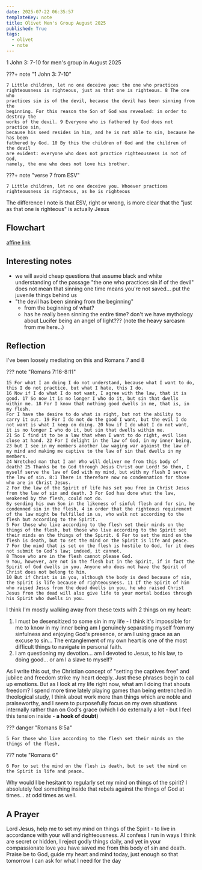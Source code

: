 ```yaml
---
date: 2025-07-22 06:35:57
templateKey: note
title: Olivet Men's Group August 2025
published: True
tags:
  - olivet
  - note
---
```


1 John 3: 7-10 for men's group in August 2025

???+ note "1 John 3: 7-10"

    7 Little children, let no one deceive you: the one who practices
    righteousness is righteous, just as that one is righteous. 8 The one who
    practices sin is of the devil, because the devil has been sinning from the
    beginning. For this reason the Son of God was revealed: in order to destroy the
    works of the devil. 9 Everyone who is fathered by God does not practice sin,
    because his seed resides in him, and he is not able to sin, because he has been
    fathered by God. 10 By this the children of God and the children of the devil
    are evident: everyone who does not practice righteousness is not of God,
    namely, the one who does not love his brother.

???+ note "verse 7 from ESV"

    7 Little children, let no one deceive you. Whoever practices righteousness is righteous, as he is righteous

The difference I note is that ESV, right or wrong, is more clear that the "just as that one is righteous" is actually Jesus

## Flowchart

[affine link](https://affine.paynepride.com/workspace/068b2d03-00ee-4b4b-9a8d-d7b98e85f1f2/YYJT5gEfZin3nTFv7s5wp)

## Interesting notes

- we will avoid cheap questions that assume black and white understanding of
the passage "the one who practices sin if of the devil" does not mean that
sinning one time means you're not saved... put the juvenile things behind us
- "the devil has been sinning from the beginning"
  - from the beginning of what?
  - has he really been sinning the entire time? don't we have mythology about
  Lucifer being an angel of light??? (note the heavy sarcasm from me here...)

## Reflection

I've been loosely mediating on this and Romans 7 and 8

??? note "Romans 7:16-8:11"

    15 For what I am doing I do not understand, because what I want to do, this I do not practice, but what I hate, this I do. 
    16 Now if I do what I do not want, I agree with the law, that it is good. 17 So now it is no longer I who do it, but sin that dwells within me. 18 For I know that nothing good dwells in me, that is, in my flesh. 
    For I have the desire to do what is right, but not the ability to carry it out. 19 For I do not do the good I want, but the evil I do not want is what I keep on doing. 20 Now if I do what I do not want, it is no longer I who do it, but sin that dwells within me. 
    21 So I find it to be a law that when I want to do right, evil lies close at hand. 22 For I delight in the law of God, in my inner being, 23 but I see in my members another law waging war against the law of my mind and making me captive to the law of sin that dwells in my members. 
    24 Wretched man that I am! Who will deliver me from this body of death? 25 Thanks be to God through Jesus Christ our Lord! So then, I myself serve the law of God with my mind, but with my flesh I serve the law of sin. 8:1 There is therefore now no condemnation for those who are in Christ Jesus. 
    2 For the law of the Spirit of life has set you free in Christ Jesus from the law of sin and death. 3 For God has done what the law, weakened by the flesh, could not do. 
    By sending his own Son in the likeness of sinful flesh and for sin, he condemned sin in the flesh, 4 in order that the righteous requirement of the law might be fulfilled in us, who walk not according to the flesh but according to the Spirit. 
    5 For those who live according to the flesh set their minds on the things of the flesh, but those who live according to the Spirit set their minds on the things of the Spirit. 6 For to set the mind on the flesh is death, but to set the mind on the Spirit is life and peace. 
    7 For the mind that is set on the flesh is hostile to God, for it does not submit to God’s law; indeed, it cannot. 
    8 Those who are in the flesh cannot please God. 
    9 You, however, are not in the flesh but in the Spirit, if in fact the Spirit of God dwells in you. Anyone who does not have the Spirit of Christ does not belong to him. 
    10 But if Christ is in you, although the body is dead because of sin, the Spirit is life because of righteousness. 11 If the Spirit of him who raised Jesus from the dead dwells in you, he who raised Christ Jesus from the dead will also give life to your mortal bodies through his Spirit who dwells in you.

I think I'm mostly walking away from these texts with 2 things on my heart:

1. I must be desensitized to some sin in my life - I think it's impossible for
   me to know in my inner being am I genuinely separating myself from my
sinfulness and enjoying God's presence, or am I using grace as an excuse to
sin... The entanglement of my own heart is one of the most difficult things to
navigate in personal faith.
2. I am questioning my devotion... am I devoted to Jesus, to his law, to doing
   good... or am I a slave to myself?

As I write this out, the Christian concept of "setting the captives free" and
jubilee and freedom strike my heart deeply. Just these phrases begin to call up
emotions. But as I look at my life right now, what am I doing that shouts
freedom? I spend more time lately playing games than being entrenched in
theological study, I think about work more than things which are noble and
praiseworthy, and I seem to purposefully focus on my own situations internally
rather than on God's grace (which I do externally a lot - but I feel this
tension inside - __a hook of doubt__)

??? danger "Romans 8:5a"

    5 For those who live according to the flesh set their minds on the things of the flesh, 

??? note "Romans 6"

    6 For to set the mind on the flesh is death, but to set the mind on the Spirit is life and peace.

Why would I be hesitant to regularly set my mind on things of the spirit? I
absolutely feel something inside that rebels against the things of God at
times... at odd times as well.

## A Prayer

Lord Jesus, help me to set my mind on things of the Spirit - to live in
accordance with your will and righteousness. AI confess I run in ways I think
are secret or hidden, I reject godly things daily, and yet in your
compassionate love you have saved me from this body of sin and death. Praise be
to God, guide my heart and mind today, just enough so that tomorrow I can ask
for what I need for the day

